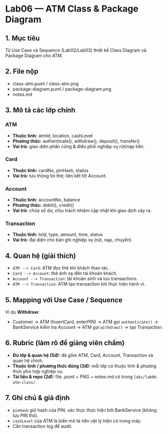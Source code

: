# Lab06 — ATM Class & Package Diagram

## 1. Mục tiêu
Từ Use Case và Sequence (Lab02/Lab03) thiết kế Class Diagram và Package Diagram cho ATM.

## 2. File nộp
- class-atm.puml / class-atm.png
- package-diagram.puml / package-diagram.png
- notes.md

## 3. Mô tả các lớp chính
### ATM
- **Thuộc tính:** atmId, location, cashLevel
- **Phương thức:** authenticate(), withdraw(), deposit(), transfer()
- **Vai trò:** giao diện phần cứng & điều phối nghiệp vụ rút/nạp tiền.

### Card
- **Thuộc tính:** cardNo, pinHash, status
- **Vai trò:** lưu thông tin thẻ; liên kết tới Account.

### Account
- **Thuộc tính:** accountNo, balance
- **Phương thức:** debit(), credit()
- **Vai trò:** chứa số dư, chịu trách nhiệm cập nhật khi giao dịch xảy ra.

### Transaction
- **Thuộc tính:** txId, type, amount, time, status
- **Vai trò:** đại diện cho bản ghi nghiệp vụ (rút, nạp, chuyển).

## 4. Quan hệ (giải thích)
- `ATM --> Card`: ATM đọc thẻ khi khách thao tác.
- `Card --> Account`: thẻ ánh xạ đến tài khoản khách.
- `Account --> Transaction`: tài khoản sinh và lưu transactions.
- `ATM --> Transaction`: ATM tạo transaction khi thực hiện hành vi.

## 5. Mapping với Use Case / Sequence
Ví dụ **Withdraw**:
- Customer → ATM (InsertCard, enterPIN) → ATM gọi `authenticate()` → BankService kiểm tra Account → ATM gọi `withdraw()` → tạo Transaction.

## 6. Rubric (làm rõ để giảng viên chấm)
- **Đủ lớp & quan hệ (5đ):** đã gồm ATM, Card, Account, Transaction và quan hệ chính.  
- **Thuộc tính / phương thức đúng (3đ):** mỗi lớp có thuộc tính & phương thức phù hợp nghiệp vụ.  
- **Tài liệu & repo (2đ):** file .puml + PNG + notes.md có trong `labs/lab06-atm-class/`.

## 7. Ghi chú & giả định
- `pinHash` giữ hash của PIN; xác thực thực hiện bởi BankService (không lưu PIN thô).  
- `cashLevel` của ATM là biến mô tả tiền vật lý hiện có trong máy.  
- Cần transaction log để audit.

